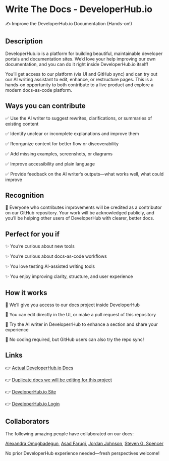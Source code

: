 # Write The Docs - DeveloperHub.io
✍️ Improve the DeveloperHub.io Documentation (Hands-on!)

## Description
DeveloperHub.io is a platform for building beautiful, maintainable developer portals and documentation sites. We’d love your help improving our own documentation, and you can do it right inside DeveloperHub.io itself!

You’ll get access to our platform (via UI and GitHub sync) and can try out our AI writing assistant to edit, enhance, or restructure pages. This is a hands-on opportunity to both contribute to a live product and explore a modern docs-as-code platform.

## Ways you can contribute
✅ Use the AI writer to suggest rewrites, clarifications, or summaries of existing content

✅ Identify unclear or incomplete explanations and improve them

✅ Reorganize content for better flow or discoverability

✅ Add missing examples, screenshots, or diagrams

✅ Improve accessibility and plain language

✅ Provide feedback on the AI writer’s outputs—what works well, what could improve


## Recognition
🎉 Everyone who contributes improvements will be credited as a contributor on our GitHub repository.
Your work will be acknowledged publicly, and you’ll be helping other users of DeveloperHub with clearer, better docs.


## Perfect for you if
✨ You’re curious about new tools

✨ You’re curious about docs-as-code workflows

✨ You love testing AI-assisted writing tools

✨ You enjoy improving clarity, structure, and user experience


## How it works
🔹 We’ll give you access to our docs project inside DeveloperHub

🔹 You can edit directly in the UI, or make a pull request of this repository

🔹 Try the AI writer in DeveloperrHub to enhance a section and share your experience

🔹 No coding required, but GitHub users can also try the repo sync!


## Links
👉 [Actual DeveloperHub.io Docs](https://docs.developerhub.io)

👉 [Duplicate docs we will be editing for this project](https://wtd.developerhub.io)

👉 [DeveloperHub.io Site](https://developerhub.io)

👉 [DeveloperHub.io Login](https://app.developerhub.io)

## Collaborators
The following amazing people have collaborated on our docs:

[Alexandra Omogbadegun](https://github.com/alexandrazion), [Asad Faruqi](https://linkedin.com/in/asad-ahmad-faruqi), [Jordan Johnson](https://www.linkedin.com/in/jordantechwriter), [Steven G. Spencer](https://rockylinux.org)


No prior DeveloperHub experience needed—fresh perspectives welcome!
